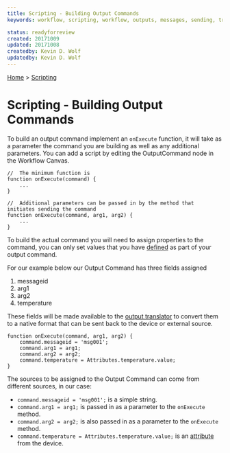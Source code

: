 ```yaml
---
title: Scripting - Building Output Commands
keywords: workflow, scripting, workflow, outputs, messages, sending, transmitter

status: readyforreview
created: 20171009
updated: 20171008
createdby: Kevin D. Wolf
updatedby: Kevin D. Wolf
---
```

[Home](../Index.md) > [Scripting](Index.md)

# Scripting - Building Output Commands


To build an output command implement an `onExecute` function, it will take as a parameter the command you are building as well as any additional parameters.
You can add a script by editing the OutputCommand node in the Workflow Canvas.

```
//  The minimum function is
function onExecute(command) {
    ...
}

//  Additional parameters can be passed in by the method that initiates sending the command
function onExecute(command, arg1, arg2) {
    ...
}

```

To build the actual command you will need to assign properties to the command, you can only set values that 
you have [defined](../Workflows/OutputCommandFields.md) as part of your output command.

For our example below our Output Command has three fields assigned
1. messageid
2. arg1
3. arg2
4. temperature

These fields will be made available to the [output translator](../PipelineModules/OutputTranslator.md) to convert them to a native format that can be sent back to the device or external source.


```
function onExecute(command, arg1, arg2) {
    command.messageid = 'msg001';
    command.arg1 = arg1;
    command.arg2 = arg2;
    command.temperature = Attributes.temperature.value;
}
```

The sources to be assigned to the Output Command can come from different sources, in our case:  
* `command.messageid = 'msg001';` is a simple string.  
* `command.arg1 = arg1;` is passed in as a parameter to the `onExecute` method.    
* `command.arg2 = arg2;` is also passed in as a parameter to the `onExecute` method.  
* `command.temperature = Attributes.temperature.value;` is an [attribute](../Workflows/Attributes.md) from the device.